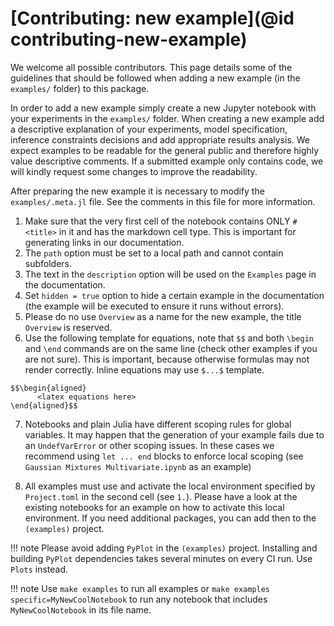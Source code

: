 # [Contributing: new example](@id contributing-new-example)

We welcome all possible contributors. This page details some of the guidelines that should be followed when adding a new example (in the `examples/` folder) to this package.

In order to add a new example simply create a new Jupyter notebook with your experiments in the `examples/` folder. When creating a new example add a descriptive explanation of your experiments, model specification, inference constraints decisions and add appropriate results analysis. We expect examples to be readable for the general public and therefore highly value descriptive comments. If a submitted example only contains code, we will kindly request some changes to improve the readability.

After preparing the new example it is necessary to modify the `examples/.meta.jl` file. See the comments in this file for more information.

1. Make sure that the very first cell of the notebook contains ONLY `# <title>` in it and has the markdown cell type. This is important for generating links in our documentation.
2. The `path` option must be set to a local path and cannot contain subfolders.
3. The text in the `description` option will be used on the `Examples` page in the documentation.
4. Set `hidden = true` option to hide a certain example in the documentation (the example will be executed to ensure it runs without errors).
5. Please do no use `Overview` as a name for the new example, the title `Overview` is reserved.
6. Use the following template for equations, note that `$$` and both `\begin` and `\end` commands are on the same line (check other examples if you are not sure). This is important, because otherwise formulas may not render correctly. Inline equations may use `$...$` template.
```
$$\begin{aligned}
      <latex equations here>
\end{aligned}$$
``` 
7. Notebooks and plain Julia have different scoping rules for global variables. It may happen that the generation of your example fails due to an `UndefVarError` or other scoping issues. In these cases we recommend using `let ... end` blocks to enforce local scoping (see `Gaussian Mixtures Multivariate.ipynb` as an example)

8. All examples must use and activate the local environment specified by `Project.toml` in the second cell (see `1.`). Please have a look at the existing notebooks for an example on how to activate this local environment. If you need additional packages, you can add then to the `(examples)` project.

!!! note
    Please avoid adding `PyPlot` in the `(examples)` project. Installing and building `PyPlot` dependencies takes several minutes on every CI run. Use `Plots` instead.

!!! note
    Use `make examples` to run all examples or `make examples specific=MyNewCoolNotebook` to run any notebook that includes `MyNewCoolNotebook` in its file name.
